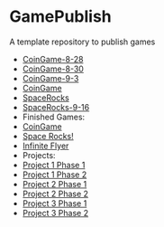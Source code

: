 # GamePublish
A template repository to publish games
- [CoinGame-8-28](Player_Scene)
- [CoinGame-8-30](Player_Scene08_30)
- [CoinGame-9-3](Player_Scene9_3)
- [CoinGame](CoinGameNew)
- [SpaceRocks](SR_Main0911)
- [SpaceRocks-9-16](SR_9_16)
- Finished Games:
- [CoinGame](CoinGameNew)
- [Space Rocks!](SpaceRocks_-_export)
- [Infinite Flyer](flyer_-_export)
- Projects:
- [Project 1 Phase 1](Finished-CoinGame)
- [Project 1 Phase 2](Phase2Complete)
- [Project 2 Phase 1](SpaceRocks_-_export)
- [Project 2 Phase 2](WaterRocks_-_export)
- [Project 3 Phase 1](flyer_-_export)
- [Project 3 Phase 2](Flyer_Xtreme_-_export)
